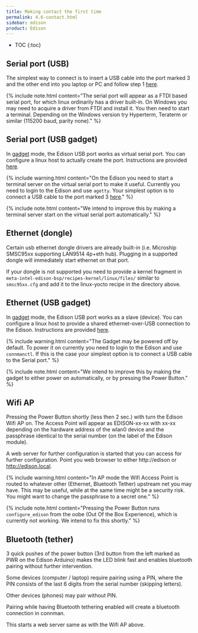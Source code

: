 ```yaml
---
title: Making contact the first time
permalink: 4.6-contact.html
sidebar: edison
product: Edison
---
```

* TOC
{:toc}

## Serial port (USB)
The simplest way to connect is to insert a USB cable into the port marked 3 and the other end into you laptop or PC and follow step 1 [here](2.3-Building-and-flashing-U-boot.html#flashing-only-u-boot). 

{% include note.html content="The serial port will appear as a FTDI based serial port, for which linux ordinarily has a driver built-in. On Windows you may need to acquire a driver from FTDI and install it. You then need to start a terminal. Depending on the Windows version try Hyperterm, Teraterm or similar (115200 baud, parity none)." %}

## Serial port (USB gadget)
In [gadget](4.4-hsu-i2c-spi.html#gadget-device-mode) mode, the Edison USB port works as virtual serial port. You can configure a linux host to actually create the port. Instructions are provided [here](4.2-networking.html#gadget).

{% include warning.html content="On the Edison you need to start a terminal server on the virtual serial port to make it useful. Currently you need to login to the Edison and use `agetty`. Your simplest option is to connect a USB cable to the port marked 3 [here](2.3-Building-and-flashing-U-boot.html#flashing-only-u-boot)." %}

{% include note.html content="We intend to improve this by making a terminal server start on the virtual serial port automatically." %}

## Ethernet (dongle)
Certain usb ethernet dongle drivers are already built-in (i.e. Microship SMSC95xx supporting LAN9514 4p+eth hub). Plugging in a supported dongle will immediately start ethernet on that port.

If your dongle is not supported you need to provide a kernel fragment in `meta-intel-edison-bsp/recipes-kernel/linux/files/` similar to `smsc95xx.cfg` and add it to the linux-yocto recipe in the directory above.

## Ethernet (USB gadget)
In [gadget](4.4-hsu-i2c-spi.html#gadget-device-mode) mode, the Edison USB port works as a slave (device). You can configure a linux host to provide a shared ethernet-over-USB connection to the Edison. Instructions are provided [here](4.2-networking.html#gadget).

{% include warning.html content="The Gadget may be powered off by default. To power it on currently you need to login to the Edison and use `connmanctl`. If this is the case your simplest option is to connect a USB cable to the Serial port." %}

{% include note.html content="We intend to improve this by making the gadget to either power on automatically, or by pressing the Power Button." %}

## Wifi AP
Pressing the Power Button shortly (less then 2 sec.) with turn the Edison Wifi AP on. The Access Point will appear as EDISON-xx-xx with xx-xx depending on the hardware address of the wlan0 device and the passphrase identical to the serial number (on the label of the Edison module).

A web server for further configuration is started that you can access for further configuration. Point you web browser to either http://edison or http://edison.local.

{% include warning.html content="In AP mode the Wifi Access Point is routed to whatever other (Ethernet, Bluetooth Tether) upstream net you may have. This may be useful, while at the same time might be a security risk. You might want to change the passphrase to a secret one." %}

{% include note.html content="Pressing the Power Button runs `configure_edison` from the oobe (Out Of the Box Experience), which is currently not working. We intend to fix this shortly." %}

## Bluetooth (tether)
3 quick pushes of the power button (3rd button from the left marked as PWR on the Edison Arduino) makes the LED blink fast and enables bluetooth pairing without further intervention.

Some devices (computer / laptop) require pairing using a PIN, where the PIN consists of the last 6 digits from the serial number (skipping letters).

Other devices (phones) may pair without PIN.

Pairing while having Bluetooth tethering enabled will create a bluetooth connection in connman. 

This starts a web server same as with the Wifi AP above.
